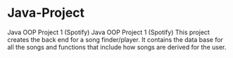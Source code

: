 # Java-Project
Java OOP Project 1 (Spotify)
Java OOP Project 1 (Spotify) This project creates the back end for a song finder/player. It contains the data base for all the songs and functions that include how songs are derived for the user.
